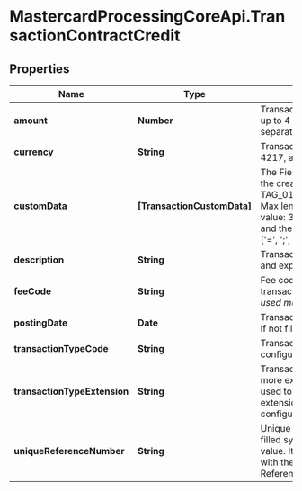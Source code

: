 # MastercardProcessingCoreApi.TransactionContractCredit

## Properties

Name | Type | Description | Notes
------------ | ------------- | ------------- | -------------
**amount** | **Number** | Transaction amount.  The field can contain values up to 4 decimal places. A dot is used as a decimal separator.  | 
**currency** | **String** | Transaction currency (format according to ISO 4217, alphanumeric code).  | 
**customData** | [**[TransactionCustomData]**](TransactionCustomData.md) | The Field allows passing additional information to the created transaction record. Should be sent as: TAG_01&#x3D;TAG_01_VALUE;TAG_02&#x3D;TAG_02_VALUE;  Max length of tag name: 32, max length of tag value: 32. Total max length: 255 The tag name and the tag value should not contain characters [&#39;&#x3D;&#39;, &#39;;&#39;, &#39; &#39;].  | [optional] 
**description** | **String** | Transaction description. In the CMS system stored and exported as merchant name.  | 
**feeCode** | **String** | Fee code of the fee which should be applied for transaction.  *Disclaimer: Fee code which can be used must be configured in the MP&#39;s CMS.*  | [optional] 
**postingDate** | **Date** | Transaction posting date (YYYY-MM-DD format). If not filled the sysdate will be placed in the field.  | [optional] 
**transactionTypeCode** | **String** | Transaction type code which can be used must be configured in the MP&#39;s CMS.  | 
**transactionTypeExtension** | **String** | Transaction type extensions make it possible to more exactly determine the service that should be used to process a transaction. Transaction type extension is defined on transaction type configuration.  | [optional] 
**uniqueReferenceNumber** | **String** | Unique reference number for the transaction. If filled system will check the uniqueness of this value. It will not be possible to create two records with the same value. Exported as SRN (Source Reference Number).  | [optional] 


